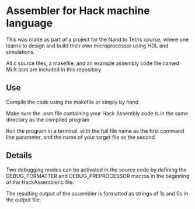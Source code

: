 # Assembler for Hack machine language

This was made as part of a project for the Nand to Tetris course, where one learns to design and build their own microprocessor using HDL and simulations.

All c source files, a makefile, and an example assembly code file named Mult.asm are included in this repository

## Use

Compile the code using the makefile or simply by hand

Make sure the .asm file containing your Hack Assembly code is in the same directory as the compiled program

Run the program in a terminal, with the full file name as the first command line parameter, and the name of your target file as the second.

## Details

Two debugging modes can be activated in the source code by defining the DEBUG_FORMATTER and DEBUG_PREPROCESSOR macros in the beginning of the HackAssembler.c file.

The resulting output of the assembler is formatted as strings of 1s and 0s in the output file.
